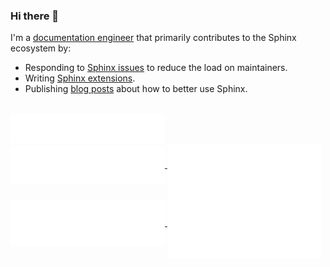 ### Hi there 👋

I'm a [documentation engineer](https://www.linkedin.com/in/jareddillard/) that primarily contributes to the Sphinx ecosystem by:

- Responding to [Sphinx issues](https://github.com/sphinx-doc/sphinx/issues?q=is%3Aissue+commenter%3Ajdillard+) to reduce the load on maintainers.
- Writing [Sphinx extensions](https://pypi.org/user/logicwon/).
- Publishing [blog posts](https://jareddillard.com/blog/archive#sphinx) about how to better use Sphinx.

<br />

<a href="https://github.com/jdillard">
  <img align="center" width="49%" src="metrics/header.svg" alt="POverview">
</a>
<br/>
<a href="https://github.com/jdillard">
  <img align="center" width="49%" src="metrics/repositories.svg" alt="Repositories">
</a>
<a href="https://github.com/jdillard">
  <img align="center" width="49%" src="metrics/activity_community.svg" alt="Activity and Community">
</a>
<a href="https://github.com/jdillard">
  <img align="center" width="49%" src="metrics/issue_pr_by_user.svg" alt="Issue and PRs by User">
</a>
<a href="https://github.com/jdillard">
  <img align="center" width="49%" src="metrics/issue_pr_on_user.svg" alt="Issue and PRs on User">
</a>

